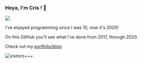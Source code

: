 ### Heya, I'm Cris ! 👋

<img src="https://github-readme-stats.vercel.app/api?username=c9fe&show_icons=true&hide_border=true&theme=radical&count_private=true" />

I've enjoyed programming since I was 10, now it's 2020!

On this GitHub you'll see what I've done from 2017, through 2020.

Check out my [portfolio/blog](https://github.com/c9fe/Blogfolio)

![visitors+++](https://valar-hitcounter.valar.dev/count?name=c9fe&style=minimal)

